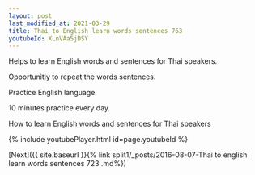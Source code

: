 ```yaml
---
layout: post
last_modified_at: 2021-03-29
title: Thai to English learn words sentences 763 
youtubeId: XLnVAa5jDSY
---
```

 
 
Helps to learn English words and sentences for Thai speakers.

Opportunitiy to repeat the words sentences. 

Practice English language. 
 
10 minutes practice every day. 
 
How to learn English words and sentences for Thai speakers 
 
{% include youtubePlayer.html id=page.youtubeId %}
 
 
[Next]({{ site.baseurl }}{% link  split1/_posts/2016-08-07-Thai to english learn words sentences 723 .md%})
 
